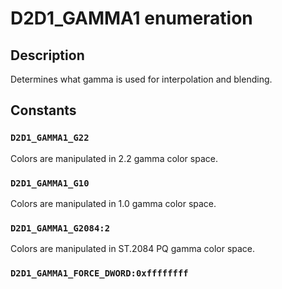 # D2D1_GAMMA1 enumeration

## Description

Determines what gamma is used for interpolation and blending.

## Constants

### `D2D1_GAMMA1_G22`

Colors are manipulated in 2.2 gamma color space.

### `D2D1_GAMMA1_G10`

Colors are manipulated in 1.0 gamma color space.

### `D2D1_GAMMA1_G2084:2`

Colors are manipulated in ST.2084 PQ gamma color space.

### `D2D1_GAMMA1_FORCE_DWORD:0xffffffff`